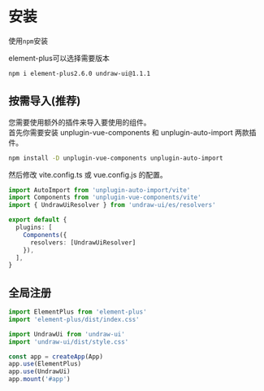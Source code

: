 # 安装

使用`npm`安装  

element-plus可以选择需要版本
```sh
npm i element-plus2.6.0 undraw-ui@1.1.1
```

## 按需导入(推荐)
您需要使用额外的插件来导入要使用的组件。  
首先你需要安装 unplugin-vue-components 和 unplugin-auto-import 两款插件。

```sh
npm install -D unplugin-vue-components unplugin-auto-import
```

然后修改 vite.config.ts 或 vue.config.js 的配置。

```ts
import AutoImport from 'unplugin-auto-import/vite'
import Components from 'unplugin-vue-components/vite'
import { UndrawUiResolver } from 'undraw-ui/es/resolvers'

export default {
  plugins: [
    Components({
      resolvers: [UndrawUiResolver]
    }),
  ],
}
```

## 全局注册
```ts
import ElementPlus from 'element-plus'
import 'element-plus/dist/index.css'

import UndrawUi from 'undraw-ui'
import 'undraw-ui/dist/style.css'

const app = createApp(App)
app.use(ElementPlus)
app.use(UndrawUi)
app.mount('#app')
```
